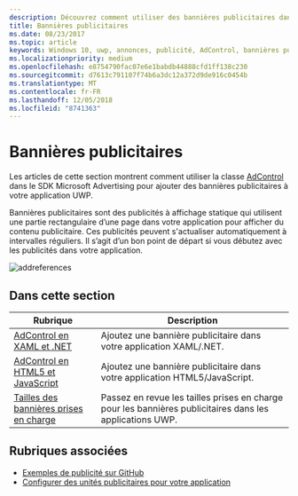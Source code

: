 ```yaml
---
description: Découvrez comment utiliser des bannières publicitaires dans votre application UWP.
title: Bannières publicitaires
ms.date: 08/23/2017
ms.topic: article
keywords: Windows 10, uwp, annonces, publicité, AdControl, bannières publicitaires
ms.localizationpriority: medium
ms.openlocfilehash: e8754790fac07e6e1babdb44888cfd1ff138c230
ms.sourcegitcommit: d7613c791107f74b6a3dc12a372d9de916c0454b
ms.translationtype: MT
ms.contentlocale: fr-FR
ms.lasthandoff: 12/05/2018
ms.locfileid: "8741363"
---
```

# <a name="banner-ads"></a>Bannières publicitaires

Les articles de cette section montrent comment utiliser la classe [AdControl](https://docs.microsoft.com/uwp/api/microsoft.advertising.winrt.ui.adcontrol) dans le SDK Microsoft Advertising pour ajouter des bannières publicitaires à votre application UWP.

Bannières publicitaires sont des publicités à affichage statique qui utilisent une partie rectangulaire d’une page dans votre application pour afficher du contenu publicitaire. Ces publicités peuvent s'actualiser automatiquement à intervalles réguliers. Il s’agit d’un bon point de départ si vous débutez avec les publicités dans votre application.

![addreferences](images/banner-ad.png)

## <a name="in-this-section"></a>Dans cette section

|  Rubrique    | Description |               
|----------|-------|
| [AdControl en XAML et .NET](adcontrol-in-xaml-and--net.md)     | Ajoutez une bannière publicitaire dans votre application XAML/.NET.        |
| [AdControl en HTML5 et JavaScript](adcontrol-in-html-5-and-javascript.md)     | Ajoutez une bannière publicitaire dans votre application HTML5/JavaScript.        |
| [Tailles des bannières prises en charge](supported-ad-sizes-for-banner-ads.md)    |  Passez en revue les tailles prises en charge pour les bannières publicitaires dans les applications UWP.        |


## <a name="related-topics"></a>Rubriques associées

* [Exemples de publicité sur GitHub](http://aka.ms/githubads)
* [Configurer des unités publicitaires pour votre application](set-up-ad-units-in-your-app.md)
